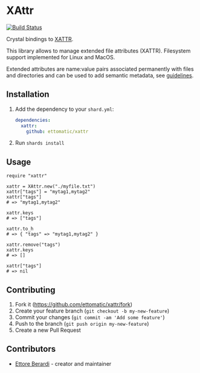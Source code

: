 # XAttr

[![Build Status](https://travis-ci.org/ettomatic/xattr.svg?branch=master)](https://travis-ci.org/ettomatic/xattr)

Crystal bindings to [XATTR](https://man7.org/linux/man-pages/man7/xattr.7.html).

This library allows to manage extended file attributes (XATTR). Filesystem support implemented for Linux and MacOS.

Extended attributes are name:value pairs associated permanently with files and directories and can be used to add semantic metadata, see [guidelines](https://www.freedesktop.org/wiki/CommonExtendedAttributes/).

## Installation

1. Add the dependency to your `shard.yml`:

   ```yaml
   dependencies:
     xattr:
       github: ettomatic/xattr
   ```

2. Run `shards install`

## Usage

```crystal
require "xattr"

xattr = XAttr.new("./myfile.txt")
xattr["tags"] = "mytag1,mytag2"
xattr["tags"]
# => "mytag1,mytag2"

xattr.keys
# => ["tags"]

xattr.to_h
# => { "tags" => "mytag1,mytag2" }

xattr.remove("tags")
xattr.keys
# => []

xattr["tags"]
# => nil
```

## Contributing

1. Fork it (<https://github.com/ettomatic/xattr/fork>)
2. Create your feature branch (`git checkout -b my-new-feature`)
3. Commit your changes (`git commit -am 'Add some feature'`)
4. Push to the branch (`git push origin my-new-feature`)
5. Create a new Pull Request

## Contributors

- [Ettore Berardi](https://github.com/ettomatic) - creator and maintainer

